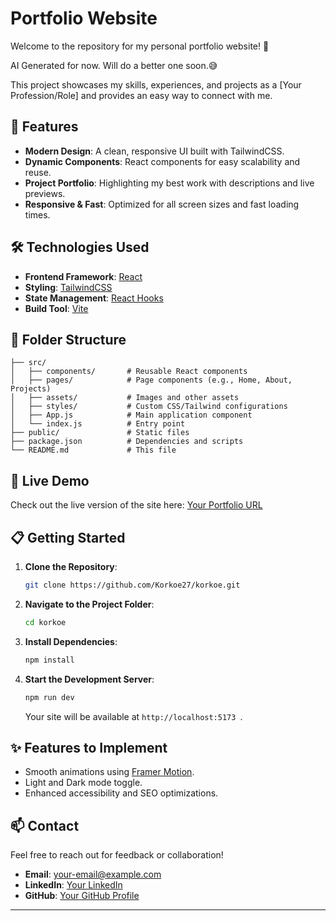

# Portfolio Website

Welcome to the repository for my personal portfolio website! 🌟  

AI Generated for now. Will do a better one soon.😅

This project showcases my skills, experiences, and projects as a [Your Profession/Role] and provides an easy way to connect with me.

## 🚀 Features

- **Modern Design**: A clean, responsive UI built with TailwindCSS.
- **Dynamic Components**: React components for easy scalability and reuse.
- **Project Portfolio**: Highlighting my best work with descriptions and live previews.
- **Responsive & Fast**: Optimized for all screen sizes and fast loading times.

## 🛠️ Technologies Used

- **Frontend Framework**: [React](https://reactjs.org/)
- **Styling**: [TailwindCSS](https://tailwindcss.com/)
- **State Management**: [React Hooks](https://reactjs.org/docs/hooks-intro.html)
- **Build Tool**: [Vite](https://vitejs.dev/)
<!-- - **Icons**: [Heroicons](https://heroicons.com/) (if applicable) -->

## 📂 Folder Structure

```plaintext
├── src/
│   ├── components/       # Reusable React components
│   ├── pages/            # Page components (e.g., Home, About, Projects)
│   ├── assets/           # Images and other assets
│   ├── styles/           # Custom CSS/Tailwind configurations
│   ├── App.js            # Main application component
│   └── index.js          # Entry point
├── public/               # Static files
├── package.json          # Dependencies and scripts
└── README.md             # This file
```

## 🔗 Live Demo

Check out the live version of the site here: [Your Portfolio URL](https://korkoe.vercel.app/)

## 📋 Getting Started

1. **Clone the Repository**:
   ```bash
   git clone https://github.com/Korkoe27/korkoe.git
   ```

2. **Navigate to the Project Folder**:
   ```bash
   cd korkoe
   ```

3. **Install Dependencies**:
   ```bash
   npm install
   ```

4. **Start the Development Server**:
   ```bash
   npm run dev
   ```
   Your site will be available at `http://localhost:5173 `.

## ✨ Features to Implement

- Smooth animations using [Framer Motion](https://www.framer.com/motion/).
- Light and Dark mode toggle.
- Enhanced accessibility and SEO optimizations.
<!-- - Integration with [EmailJS](https://www.emailjs.com/) or a backend for the contact form. -->

## 📫 Contact

Feel free to reach out for feedback or collaboration!  
- **Email**: [your-email@example.com](mailto:korkoedumashie@gmail.com)  
- **LinkedIn**: [Your LinkedIn](https://www.linkedin.com/in/korkoedumashie/)  
- **GitHub**: [Your GitHub Profile](https://github.com/Korkoe27)

---





